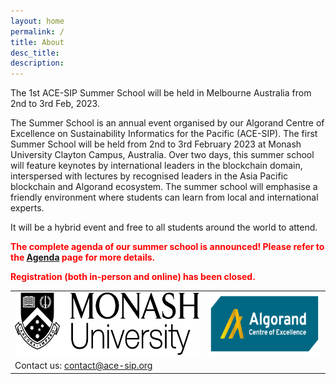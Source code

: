 ```yaml
---
layout: home
permalink: /
title: About
desc_title: 
description: 
---
```


The 1st ACE-SIP Summer School will be held in Melbourne Australia from 2nd to 3rd Feb, 2023.

The Summer School is an annual event organised by our Algorand Centre of Excellence on Sustainability Informatics for the Pacific (ACE-SIP). The first Summer School will be held from 2nd to 3rd February 2023 at Monash University Clayton Campus, Australia. Over two days, this summer school will feature keynotes by international leaders in the blockchain domain, interspersed with lectures by recognised leaders in the Asia Pacific blockchain and Algorand ecosystem. The summer school will emphasise a friendly environment where students can learn from local and international experts. 

It will be a hybrid event and free to all students around the world to attend.

<span style="color:red">**The complete agenda of our summer school is announced! Please refer to the [Agenda](https://acesummerschool.github.io/agenda/) page for more details.**</span>

<span style="color:red">**Registration (both in-person and online) has been closed.**</span>

<table style="width:100%; border:none">
  <tr>
    <td style="text-align:center;border:none"><img src="assets/img/monash.png" height="100"></td>
    <td style="text-align:center;border:none"><img src="assets/img/ace-sip.png" height="100"></td>
  </tr>
  <tr>
    <td style="text-align:left;border:none">Contact us: <a href="mailto:contact@ace-sip.org">contact@ace-sip.org</a></td>
  </tr>
</table>

